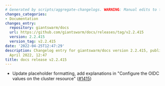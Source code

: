 ```yaml
---
# Generated by scripts/aggregate-changelogs. WARNING: Manual edits to this files will be overwritten.
changes_categories:
- Documentation
changes_entry:
  repository: giantswarm/docs
  url: https://github.com/giantswarm/docs/releases/tag/v2.2.415
  version: 2.2.415
  version_tag: v2.2.415
date: '2022-04-25T12:47:29'
description: Changelog entry for giantswarm/docs version 2.2.415, published on 25
  April 2022, 12:47
title: docs release v2.2.415
---
```


- Update placeholder formatting, add explanations in "Configure the OIDC values on the cluster resource" ([#1415](https://github.com/giantswarm/docs/pull/1415))
